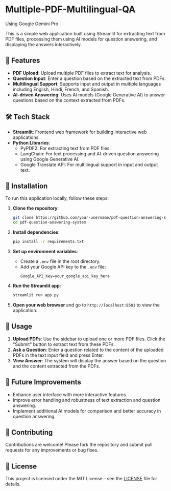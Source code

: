 # Multiple-PDF-Multilingual-QA
Using Google Gemini Pro

This is a simple web application built using Streamlit for extracting text from PDF files, processing them using AI models for question answering, and displaying the answers interactively.

## 🚀 Features

- **PDF Upload**: Upload multiple PDF files to extract text for analysis.
- **Question Input**: Enter a question based on the extracted text from PDFs.
- **Multilingual Support**: Supports input and output in multiple languages including English, Hindi, French, and Spanish.
- **AI-driven Answering**: Uses AI models (Google Generative AI) to answer questions based on the context extracted from PDFs.

## 🛠️ Tech Stack

- **Streamlit**: Frontend web framework for building interactive web applications.
- **Python Libraries**:
  - PyPDF2: For extracting text from PDF files.
  - LangChain: For text processing and AI-driven question answering using Google Generative AI.
  - Google Translate API: For multilingual support in input and output text.

## 🔧 Installation

To run this application locally, follow these steps:

1. **Clone the repository**:
   ```bash
   git clone https://github.com/your-username/pdf-question-answering-system.git
   cd pdf-question-answering-system
   ```

2. **Install dependencies**:
   ```bash
   pip install -r requirements.txt
   ```

3. **Set up environment variables**:
   - Create a `.env` file in the root directory.
   - Add your Google API key to the `.env` file:
     ```dotenv
     Google_API_Key=your_google_api_key_here
     ```

4. **Run the Streamlit app**:
   ```bash
   streamlit run app.py
   ```

5. **Open your web browser** and go to `http://localhost:8501` to view the application.

## 🎯 Usage

1. **Upload PDFs**: Use the sidebar to upload one or more PDF files. Click the "Submit" button to extract text from these PDFs.
2. **Ask a Question**: Enter a question related to the content of the uploaded PDFs in the text input field and press Enter.
3. **View Answer**: The system will display the answer based on the question and the content extracted from the PDFs.

## 🌟 Future Improvements

- Enhance user interface with more interactive features.
- Improve error handling and robustness of text extraction and question answering.
- Implement additional AI models for comparison and better accuracy in question answering.

## 🤝 Contributing

Contributions are welcome! Please fork the repository and submit pull requests for any improvements or bug fixes.

## 📝 License

This project is licensed under the MIT License - see the [LICENSE](LICENSE) file for details.
